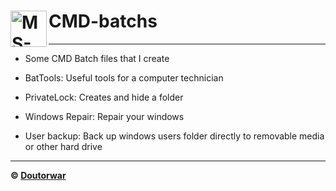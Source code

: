 # CMD-batchs <img align="left" width="58px" alt="MS-DOS" src="https://icons.iconarchive.com/icons/harwen/pleasant/256/MS-DOS-Batch-File-icon.png" />

---

- Some CMD Batch files that I create

- BatTools: Useful tools for a computer technician

- PrivateLock: Creates and hide a folder

- Windows Repair: Repair your windows

- User backup: Back up windows users folder directly to removable media or other hard drive

---

**© [Doutorwar](https://github.com/Doutorwar)**
